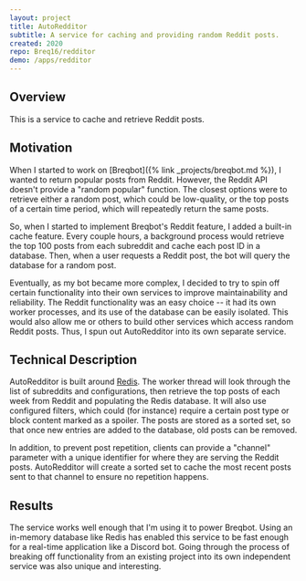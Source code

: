 ```yaml
---
layout: project
title: AutoRedditor
subtitle: A service for caching and providing random Reddit posts.
created: 2020
repo: Breq16/redditor
demo: /apps/redditor
---
```


## Overview

This is a service to cache and retrieve Reddit posts.

## Motivation

When I started to work on [Breqbot]({% link _projects/breqbot.md %}), I wanted to return popular posts from Reddit. However, the Reddit API doesn't provide a "random popular" function. The closest options were to retrieve either a random post, which could be low-quality, or the top posts of a certain time period, which will repeatedly return the same posts.

So, when I started to implement Breqbot's Reddit feature, I added a built-in cache feature. Every couple hours, a background process would retrieve the top 100 posts from each subreddit and cache each post ID in a database. Then, when a user requests a Reddit post, the bot will query the database for a random post.

Eventually, as my bot became more complex, I decided to try to spin off certain functionality into their own services to improve maintainability and reliability. The Reddit functionality was an easy choice -- it had its own worker processes, and its use of the database can be easily isolated. This would also allow me or others to build other services which access random Reddit posts. Thus, I spun out AutoRedditor into its own separate service.

## Technical Description

AutoRedditor is built around [Redis](https://redis.io/). The worker thread will look through the list of subreddits and configurations, then retrieve the top posts of each week from Reddit and populating the Redis database. It will also use configured filters, which could (for instance) require a certain post type or block content marked as a spoiler. The posts are stored as a sorted set, so that once new entries are added to the database, old posts can be removed.

In addition, to prevent post repetition, clients can provide a "channel" parameter with a unique identifier for where they are serving the Reddit posts. AutoRedditor will create a sorted set to cache the most recent posts sent to that channel to ensure no repetition happens.

## Results

The service works well enough that I'm using it to power Breqbot. Using an in-memory database like Redis has enabled this service to be fast enough for a real-time application like a Discord bot. Going through the process of breaking off functionality from an existing project into its own independent service was also unique and interesting.
